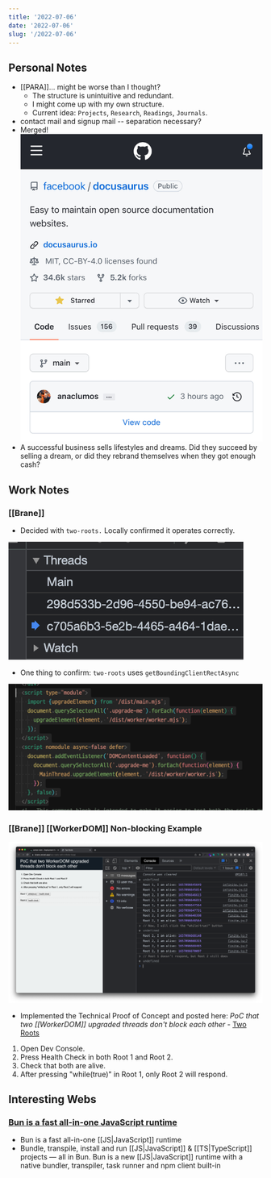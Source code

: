 ```yaml
---
title: '2022-07-06'
date: '2022-07-06'
slug: '/2022-07-06'
---
```


## Personal Notes

- [[PARA]]... might be worse than I thought?
  - The structure is unintuitive and redundant.
  - I might come up with my own structure.
  - Current idea: `Projects`, `Research`, `Readings`, `Journals`.
- contact mail and signup mail -- separation necessary?
- Merged! ![](../Assets/835DEBDD-38B5-40E8-9C3F-4FA432515537.jpeg)
- A successful business sells lifestyles and dreams. Did they succeed by selling a dream, or did they rebrand themselves when they got enough cash?

## Work Notes

### [[Brane]]

- Decided with `two-roots.` Locally confirmed it operates correctly.

![Confirmed that two WorkerDOM threads and one main thread appear.](../Assets/Pasted%20image%2020220706002554.png)

- One thing to confirm: `two-roots` uses `getBoundingClientRectAsync`

![The above redundancy is for different browser supports for `module`.)](../Assets/Pasted%20image%2020220706002756.png)

### [[Brane]] [[WorkerDOM]] Non-blocking Example

![](../Assets/Pasted%20image%2020220706013827.png)

- Implemented the Technical Proof of Concept and posted here: _PoC that two [[WorkerDOM]] upgraded threads don't block each other_ - [Two Roots](https://brane.vercel.app/two-roots-with-infinite-loop/)

1.  Open Dev Console.
2.  Press Health Check in both Root 1 and Root 2.
3.  Check that both are alive.
4.  After pressing "while(true)" in Root 1, only Root 2 will respond.

## Interesting Webs

### [Bun is a fast all-in-one JavaScript runtime](https://bun.sh/)

- Bun is a fast all-in-one [[JS|JavaScript]] runtime
- Bundle, transpile, install and run [[JS|JavaScript]] & [[TS|TypeScript]] projects — all in Bun. Bun is a new [[JS|JavaScript]] runtime with a native bundler, transpiler, task runner and npm client built-in
